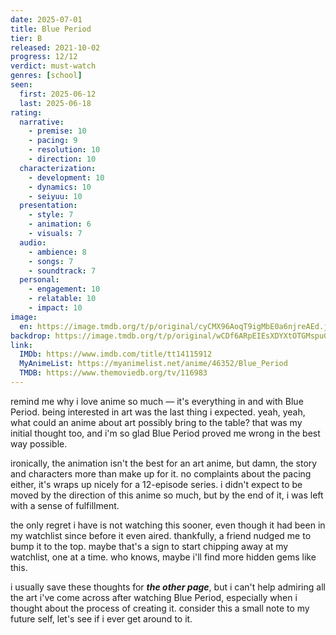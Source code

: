```yaml
---
date: 2025-07-01
title: Blue Period
tier: B
released: 2021-10-02
progress: 12/12
verdict: must-watch
genres: [school]
seen:
  first: 2025-06-12
  last: 2025-06-18
rating:
  narrative:
    - premise: 10
    - pacing: 9
    - resolution: 10
    - direction: 10
  characterization:
    - development: 10
    - dynamics: 10
    - seiyuu: 10
  presentation:
    - style: 7
    - animation: 6
    - visuals: 7
  audio:
    - ambience: 8
    - songs: 7
    - soundtrack: 7
  personal:
    - engagement: 10
    - relatable: 10
    - impact: 10
image:
  en: https://image.tmdb.org/t/p/original/cyCMX96AoqT9igMbE0a6njreAEd.jpg
backdrop: https://image.tmdb.org/t/p/original/wCDf6ARpEIEsXDYXtOTGMspuGtq.jpg
link:
  IMDb: https://www.imdb.com/title/tt14115912
  MyAnimeList: https://myanimelist.net/anime/46352/Blue_Period
  TMDB: https://www.themoviedb.org/tv/116983
---
```


remind me why i love anime so much — it's everything in and with Blue Period. being interested in art was the last thing i expected. yeah, yeah, what could an anime about art possibly bring to the table? that was my initial thought too, and i'm so glad Blue Period proved me wrong in the best way possible.

ironically, the animation isn't the best for an art anime, but damn, the story and characters more than make up for it. no complaints about the pacing either, it's wraps up nicely for a 12-episode series. i didn't expect to be moved by the direction of this anime so much, but by the end of it, i was left with a sense of fulfillment.

the only regret i have is not watching this sooner, even though it had been in my watchlist since before it even aired. thankfully, a friend nudged me to bump it to the top. maybe that's a sign to start chipping away at my watchlist, one at a time. who knows, maybe i'll find more hidden gems like this.

i usually save these thoughts for ***the other page***, but i can't help admiring all the art i've come across after watching Blue Period, especially when i thought about the process of creating it. consider this a small note to my future self, let's see if i ever get around to it.
